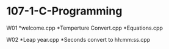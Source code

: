 # 107-1-C-Programming

W01
*welcome.cpp
*Temperture Convert.cpp
*Equations.cpp

W02
*Leap year.cpp
*Seconds convert to hh:mm:ss.cpp
